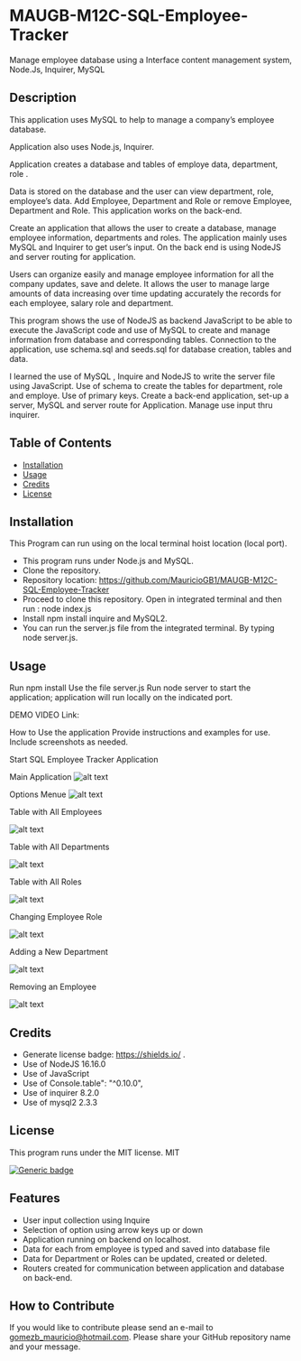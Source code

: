 # MAUGB-M12C-SQL-Employee-Tracker
Manage employee database using a Interface content management system, Node.Js, Inquirer, MySQL


## Description

This application uses MySQL to help to manage a company’s employee database.

Application also uses Node.js, Inquirer.

Application creates a database and tables of employe data, department, role .

Data is stored on the database and the user can view department, role, employee’s data. Add Employee, Department and Role or remove Employee, Department and Role. 
This application works on the back-end.

Create an application that allows the user to create a database, manage employee information, departments and roles. 
The application mainly uses MySQL and Inquirer to get user’s input.
On the back end is using NodeJS and server routing for application.

Users can organize easily and manage employee information for all the company updates, save and delete.  It allows the user to manage large amounts of data increasing over time updating accurately the records for each employee, salary role and department.

This program shows the use of NodeJS as backend JavaScript to be able to execute the JavaScript code and use of MySQL to create and manage information from database and corresponding tables. 
Connection to the application, use schema.sql and seeds.sql for database creation, tables and data.

I learned the use of MySQL , Inquire and  NodeJS to write the server file using JavaScript.
Use of schema to create the tables for department, role and employe. Use of primary keys.
Create a back-end application, set-up a server, MySQL  and server route for Application. 
Manage use input thru inquirer.


## Table of Contents


- [Installation](#installation)
- [Usage](#usage)
- [Credits](#credits)
- [License](#license)

## Installation

This Program can run using on the local terminal hoist location (local port).


- This program runs under Node.js and MySQL.  
- Clone the repository.
- Repository location: https://github.com/MauricioGB1/MAUGB-M12C-SQL-Employee-Tracker
- Proceed to clone this repository.  Open in integrated terminal and then run : node index.js
- Install npm install inquire and MySQL2.
- You can run the server.js file from the integrated terminal. By typing node server.js.


## Usage

Run npm install 
Use the file server.js 
Run node server to start the application; application will run locally on the indicated port.

DEMO VIDEO  Link:



How to Use the application 
Provide instructions and examples for use. Include screenshots as needed.

Start SQL Employee Tracker Application 

Main Application 
![alt text](assets/image1A.jpg)

Options Menue
![alt text](assets/image1.jpg)


Table with All Employees

![alt text](assets/image2.jpg)

Table with All Departments

![alt text](assets/image3.jpg)


Table with All Roles

![alt text](assets/image4.jpg)

Changing Employee Role

![alt text](assets/image5.jpg)


Adding a New Department 

![alt text](assets/image6.jpg)


Removing an  Employee

![alt text](assets/image7.jpg)

## Credits

-	Generate license badge: https://shields.io/ .  
-   Use of NodeJS   16.16.0
-   Use of JavaScript
-   Use of Console.table": "^0.10.0",
-   Use of inquirer 8.2.0
-   Use of mysql2 2.3.3

## License

This program runs under the MIT license.
    MIT
    
  [![Generic badge](https://img.shields.io/badge/License-MIT-green.svg)](https://choosealicense.com/licenses/mit/.)



## Features

- User input collection using Inquire
- Selection of option using arrow keys up or down
- Application running on backend on localhost.
- Data for each from employee is typed and saved into database file
- Data for Department or Roles can be updated, created or deleted.
- Routers created for communication between application and database on back-end.


## How to Contribute

If you would like to contribute please send an e-mail to gomezb_mauricio@hotmail.com. Please share your GitHub repository name and your message.

